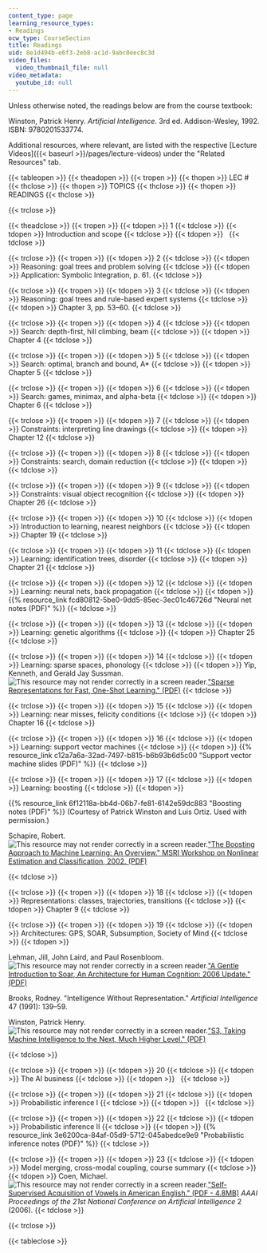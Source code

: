 ```yaml
---
content_type: page
learning_resource_types:
- Readings
ocw_type: CourseSection
title: Readings
uid: 8e1d494b-e6f3-2eb8-ac1d-9abc0eec8c3d
video_files:
  video_thumbnail_file: null
video_metadata:
  youtube_id: null
---
```


Unless otherwise noted, the readings below are from the course textbook:

Winston, Patrick Henry. _Artificial Intelligence_. 3rd ed. Addison-Wesley, 1992. ISBN: 9780201533774.

Additional resources, where relevant, are listed with the respective [Lecture Videos]({{< baseurl >}}/pages/lecture-videos) under the "Related Resources" tab.

{{< tableopen >}}
{{< theadopen >}}
{{< tropen >}}
{{< thopen >}}
LEC #
{{< thclose >}}
{{< thopen >}}
TOPICS
{{< thclose >}}
{{< thopen >}}
READINGS
{{< thclose >}}

{{< trclose >}}

{{< theadclose >}}
{{< tropen >}}
{{< tdopen >}}
1
{{< tdclose >}}
{{< tdopen >}}
Introduction and scope
{{< tdclose >}}
{{< tdopen >}}
 
{{< tdclose >}}

{{< trclose >}}
{{< tropen >}}
{{< tdopen >}}
2
{{< tdclose >}}
{{< tdopen >}}
Reasoning: goal trees and problem solving
{{< tdclose >}}
{{< tdopen >}}
Application: Symbolic Integration, p. 61.
{{< tdclose >}}

{{< trclose >}}
{{< tropen >}}
{{< tdopen >}}
3
{{< tdclose >}}
{{< tdopen >}}
Reasoning: goal trees and rule-based expert systems
{{< tdclose >}}
{{< tdopen >}}
Chapter 3, pp. 53–60.
{{< tdclose >}}

{{< trclose >}}
{{< tropen >}}
{{< tdopen >}}
4
{{< tdclose >}}
{{< tdopen >}}
Search: depth-first, hill climbing, beam
{{< tdclose >}}
{{< tdopen >}}
Chapter 4
{{< tdclose >}}

{{< trclose >}}
{{< tropen >}}
{{< tdopen >}}
5
{{< tdclose >}}
{{< tdopen >}}
Search: optimal, branch and bound, A\*
{{< tdclose >}}
{{< tdopen >}}
Chapter 5
{{< tdclose >}}

{{< trclose >}}
{{< tropen >}}
{{< tdopen >}}
6
{{< tdclose >}}
{{< tdopen >}}
Search: games, minimax, and alpha-beta
{{< tdclose >}}
{{< tdopen >}}
Chapter 6
{{< tdclose >}}

{{< trclose >}}
{{< tropen >}}
{{< tdopen >}}
7
{{< tdclose >}}
{{< tdopen >}}
Constraints: interpreting line drawings
{{< tdclose >}}
{{< tdopen >}}
Chapter 12
{{< tdclose >}}

{{< trclose >}}
{{< tropen >}}
{{< tdopen >}}
8
{{< tdclose >}}
{{< tdopen >}}
Constraints: search, domain reduction
{{< tdclose >}}
{{< tdopen >}}
 
{{< tdclose >}}

{{< trclose >}}
{{< tropen >}}
{{< tdopen >}}
9
{{< tdclose >}}
{{< tdopen >}}
Constraints: visual object recognition
{{< tdclose >}}
{{< tdopen >}}
Chapter 26
{{< tdclose >}}

{{< trclose >}}
{{< tropen >}}
{{< tdopen >}}
10
{{< tdclose >}}
{{< tdopen >}}
Introduction to learning, nearest neighbors
{{< tdclose >}}
{{< tdopen >}}
Chapter 19
{{< tdclose >}}

{{< trclose >}}
{{< tropen >}}
{{< tdopen >}}
11
{{< tdclose >}}
{{< tdopen >}}
Learning: identification trees, disorder
{{< tdclose >}}
{{< tdopen >}}
Chapter 21
{{< tdclose >}}

{{< trclose >}}
{{< tropen >}}
{{< tdopen >}}
12
{{< tdclose >}}
{{< tdopen >}}
Learning: neural nets, back propagation
{{< tdclose >}}
{{< tdopen >}}
{{% resource_link fcd80812-5be0-9dd5-85ec-3ec01c46726d "Neural net notes (PDF)" %}}
{{< tdclose >}}

{{< trclose >}}
{{< tropen >}}
{{< tdopen >}}
13
{{< tdclose >}}
{{< tdopen >}}
Learning: genetic algorithms
{{< tdclose >}}
{{< tdopen >}}
Chapter 25
{{< tdclose >}}

{{< trclose >}}
{{< tropen >}}
{{< tdopen >}}
14
{{< tdclose >}}
{{< tdopen >}}
Learning: sparse spaces, phonology
{{< tdclose >}}
{{< tdopen >}}
Yip, Kenneth, and Gerald Jay Sussman. ![This resource may not render correctly in a screen reader.](/images/inacessible.gif)["Sparse Representations for Fast, One-Shot Learning." (PDF)](http://courses.csail.mit.edu/6.803/pdf/yip.pdf)
{{< tdclose >}}

{{< trclose >}}
{{< tropen >}}
{{< tdopen >}}
15
{{< tdclose >}}
{{< tdopen >}}
Learning: near misses, felicity conditions
{{< tdclose >}}
{{< tdopen >}}
Chapter 16
{{< tdclose >}}

{{< trclose >}}
{{< tropen >}}
{{< tdopen >}}
16
{{< tdclose >}}
{{< tdopen >}}
Learning: support vector machines
{{< tdclose >}}
{{< tdopen >}}
{{% resource_link c12a7a6a-32ad-7497-b815-b6b93b6d5c00 "Support vector machine slides (PDF)" %}}
{{< tdclose >}}

{{< trclose >}}
{{< tropen >}}
{{< tdopen >}}
17
{{< tdclose >}}
{{< tdopen >}}
Learning: boosting
{{< tdclose >}}
{{< tdopen >}}


{{% resource_link 6f12118a-bb4d-06b7-fe81-6142e59dc883 "Boosting notes (PDF)" %}} (Courtesy of Patrick Winston and Luis Ortiz. Used with permission.)

Schapire, Robert. ![This resource may not render correctly in a screen reader.](/images/inacessible.gif)["The Boosting Approach to Machine Learning: An Overview." MSRI Workshop on Nonlinear Estimation and Classification, 2002. (PDF)](http://courses.csail.mit.edu/6.034f/ai3/msri.pdf)


{{< tdclose >}}

{{< trclose >}}
{{< tropen >}}
{{< tdopen >}}
18
{{< tdclose >}}
{{< tdopen >}}
Representations: classes, trajectories, transitions
{{< tdclose >}}
{{< tdopen >}}
Chapter 9
{{< tdclose >}}

{{< trclose >}}
{{< tropen >}}
{{< tdopen >}}
19
{{< tdclose >}}
{{< tdopen >}}
Architectures: GPS, SOAR, Subsumption, Society of Mind
{{< tdclose >}}
{{< tdopen >}}


Lehman, Jill, John Laird, and Paul Rosenbloom. ![This resource may not render correctly in a screen reader.](/images/inacessible.gif)["A Gentle Introduction to Soar, An Architecture for Human Cognition: 2006 Update." (PDF)](http://courses.csail.mit.edu/6.034f/ai3/SOAR.pdf)

Brooks, Rodney. "Intelligence Without Representation." _Artificial Intelligence_ 47 (1991): 139–59.

Winston, Patrick Henry. ![This resource may not render correctly in a screen reader.](/images/inacessible.gif)["S3, Taking Machine Intelligence to the Next, Much Higher Level." (PDF)](http://courses.csail.mit.edu/6.034f/ai3/Genesis.pdf)


{{< tdclose >}}

{{< trclose >}}
{{< tropen >}}
{{< tdopen >}}
20
{{< tdclose >}}
{{< tdopen >}}
The AI business
{{< tdclose >}}
{{< tdopen >}}
 
{{< tdclose >}}

{{< trclose >}}
{{< tropen >}}
{{< tdopen >}}
21
{{< tdclose >}}
{{< tdopen >}}
Probabilistic inference I
{{< tdclose >}}
{{< tdopen >}}
 
{{< tdclose >}}

{{< trclose >}}
{{< tropen >}}
{{< tdopen >}}
22
{{< tdclose >}}
{{< tdopen >}}
Probabilistic inference II
{{< tdclose >}}
{{< tdopen >}}
{{% resource_link 3e6200ca-84af-05d9-5712-045abedce9e9 "Probabilistic inference notes (PDF)" %}}
{{< tdclose >}}

{{< trclose >}}
{{< tropen >}}
{{< tdopen >}}
23
{{< tdclose >}}
{{< tdopen >}}
Model merging, cross-modal coupling, course summary
{{< tdclose >}}
{{< tdopen >}}
Coen, Michael. ![This resource may not render correctly in a screen reader.](/images/inacessible.gif)["Self-Supervised Acquisition of Vowels in American English." (PDF - 4.8MB)](http://people.csail.mit.edu/mhcoen/Coen-AAAI06.pdf) _AAAI Proceedings of the 21st National Conference on Artificial Intelligence_ 2 (2006).
{{< tdclose >}}

{{< trclose >}}

{{< tableclose >}}